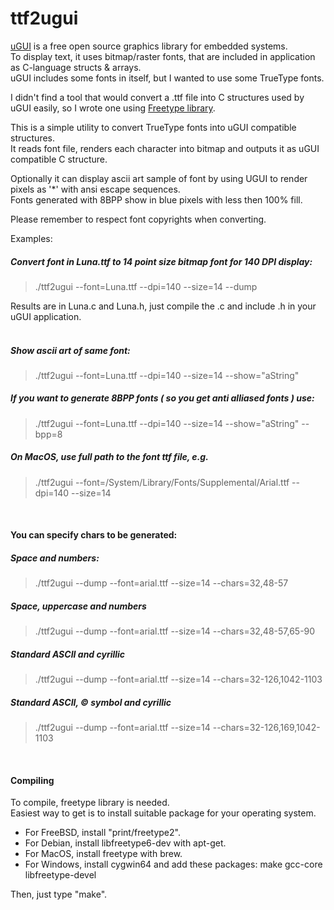 ttf2ugui
========

[uGUI][1] is a free open source graphics library for embedded systems.<br>
To display text, it uses bitmap/raster fonts, that are included in application as C-language structs & arrays.<br>
uGUI includes some fonts in itself, but I wanted to use some TrueType fonts.<br>

I didn't find a tool that would convert a .ttf file into C structures used by uGUI easily, so I wrote one using [Freetype library][2].<br>

This is a simple utility to convert TrueType fonts into uGUI compatible structures.<br>
It reads font file, renders each character into bitmap and outputs it as uGUI compatible C structure.<br>

Optionally it can display ascii art sample of font by using UGUI to render pixels as '*' with ansi escape sequences.<br>
Fonts generated with 8BPP show in blue pixels with less then 100% fill.<br>

Please remember to respect font copyrights when converting.

Examples:<br>

##### Convert font in Luna.ttf to 14 point size bitmap font for 140 DPI display:<br>

>./ttf2ugui --font=Luna.ttf --dpi=140 --size=14 --dump

Results are in Luna.c and Luna.h, just compile the .c and include .h in your uGUI application.<br><br>

##### Show ascii art of same font:<br>
>./ttf2ugui --font=Luna.ttf --dpi=140 --size=14 --show="aString"

##### If you want to generate 8BPP fonts ( so you get anti alliased fonts ) use:<br>
>./ttf2ugui --font=Luna.ttf --dpi=140 --size=14 --show="aString" --bpp=8

##### On MacOS, use full path to the font ttf file, e.g.<br>
>./ttf2ugui --font=/System/Library/Fonts/Supplemental/Arial.ttf --dpi=140 --size=14

<br>

#### You can specify chars to be generated:
##### Space and numbers:<br>
>./ttf2ugui --dump --font=arial.ttf --size=14 --chars=32,48-57

##### Space, uppercase and numbers<br>
>./ttf2ugui --dump --font=arial.ttf --size=14 --chars=32,48-57,65-90

##### Standard ASCII and cyrillic<br>
>./ttf2ugui --dump --font=arial.ttf --size=14 --chars=32-126,1042-1103

##### Standard ASCII, © symbol and cyrillic<br>
>./ttf2ugui --dump --font=arial.ttf --size=14 --chars=32-126,169,1042-1103

<br>

#### Compiling
To compile, freetype library is needed.<br>
Easiest way to get is to install suitable package for your operating system.<br>

- For FreeBSD, install "print/freetype2".<br>
- For Debian, install libfreetype6-dev with apt-get.<br>
- For MacOS, install freetype with brew.<br>
- For Windows, install cygwin64 and add these packages: make gcc-core libfreetype-devel<br>

Then, just type "make".<br>

[1]: http://www.embeddedlightning.com/ugui/
[2]: http://freetype.org/
